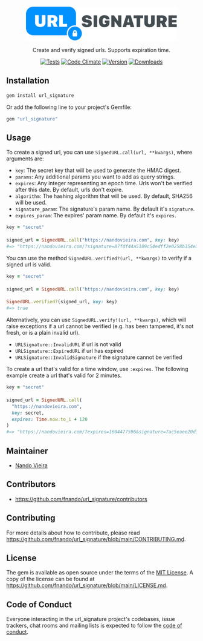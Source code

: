 <p align="center">
  <a href="https://github.com/fnando/url_signature/">
    <img width="400" src="https://github.com/fnando/url_signature/raw/main/url_signature.svg" alt="URL Signature">
  </a>
</p>

<p align="center">
  Create and verify signed urls. Supports expiration time.
</p>

<p align="center">
  <a href="https://github.com/fnando/url_signature"><img src="https://github.com/fnando/url_signature/workflows/Tests/badge.svg" alt="Tests"></a>
  <a href="https://codeclimate.com/github/fnando/url_signature"><img src="https://codeclimate.com/github/fnando/url_signature/badges/gpa.svg" alt="Code Climate"></a>
  <a href="https://rubygems.org/gems/url_signature"><img src="https://img.shields.io/gem/v/url_signature.svg" alt="Version"></a>
  <a href="https://rubygems.org/gems/url_signature"><img src="https://img.shields.io/gem/dt/url_signature.svg" alt="Downloads"></a>
</p>

## Installation

```bash
gem install url_signature
```

Or add the following line to your project's Gemfile:

```ruby
gem "url_signature"
```

## Usage

To create a signed url, you can use `SignedURL.call(url, **kwargs)`, where
arguments are:

- `key`: The secret key that will be used to generate the HMAC digest.
- `params`: Any additional params you want to add as query strings.
- `expires`: Any integer representing an epoch time. Urls won't be verified
  after this date. By default, urls don't expire.
- `algorithm`: The hashing algorithm that will be used. By default, SHA256 will
  be used.
- `signature_param`: The signature's param name. By default it's `signature`.
- `expires_param`: The expires' param name. By default it's `expires`.

```ruby
key = "secret"

signed_url = SignedURL.call("https://nandovieira.com", key: key)
#=> "https://nandovieira.com/?signature=87fdf44a5109c54edff2e0258b354e32ba5baf3dd21ec5af82f08b82ce362fbf"
```

You can use the method `SignedURL.verified?(url, **kwargs)` to verify if a
signed url is valid.

```ruby
key = "secret"

signed_url = SignedURL.call("https://nandovieira.com", key: key)

SignedURL.verified?(signed_url, key: key)
#=> true
```

Alternatively, you can use `SignedURL.verify!(url, **kwargs)`, which will raise
exceptions if a url cannot be verified (e.g. has been tampered, it's not fresh,
or is a plain invalid url).

- `URLSignature::InvalidURL` if url is not valid
- `URLSignature::ExpiredURL` if url has expired
- `URLSignature::InvalidSignature` if the signature cannot be verified

To create a url that's valid for a time window, use `:expires`. The following
example create a url that's valid for 2 minutes.

```ruby
key = "secret"

signed_url = SignedURL.call(
  "https://nandovieira.com",
  key: secret,
  expires: Time.now.to_i + 120
)
#=> "https://nandovieira.com/?expires=1604477596&signature=7ac5eaee20d316c6cd3f81db14cde98c3c669d423a32d2c546730cbb0dcbc6f2"
```

## Maintainer

- [Nando Vieira](https://github.com/fnando)

## Contributors

- https://github.com/fnando/url_signature/contributors

## Contributing

For more details about how to contribute, please read
https://github.com/fnando/url_signature/blob/main/CONTRIBUTING.md.

## License

The gem is available as open source under the terms of the
[MIT License](https://opensource.org/licenses/MIT). A copy of the license can be
found at https://github.com/fnando/url_signature/blob/main/LICENSE.md.

## Code of Conduct

Everyone interacting in the url_signature project's codebases, issue trackers,
chat rooms and mailing lists is expected to follow the
[code of conduct](https://github.com/fnando/url_signature/blob/main/CODE_OF_CONDUCT.md).

